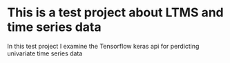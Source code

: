 # This is a test project about LTMS and time series data

In this test project I examine the Tensorflow keras api for perdicting univariate time series data

